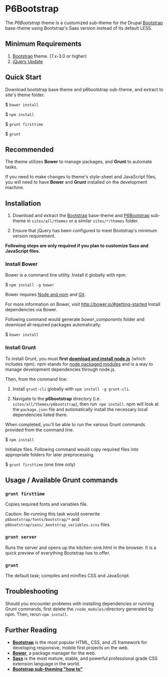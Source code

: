 # P6Bootstrap
The *P6Bootstrap* theme is a customized sub-theme for the Drupal [Bootstrap](https://www.drupal.org/project/bootstrap) base-theme using Bootstrap's Saas version instead of its default LESS.

## Minimum Requirements
1. [Bootstrap](https://www.drupal.org/project/bootstrap) theme. (7.x-3.0 or higher)
2. [jQuery Update](https://drupal.org/project/jquery_update)

## Quick Start
Download bootstrap base theme and p6bootstrap sub-theme, and extract to site's theme folder.

$ `bower install`

$ `npm install`

$ `grunt firsttime`

$ `grunt`

## Recommended
The theme utilizes **Bower** to manage packages, and **Grunt** to automate tasks.

If you need to make changes to theme's style-sheet and JavaScript files, you will need to have **Bower** and **Grunt** installed on the development machine.

## Installation
1. Download and extract the [Bootstrap](https://www.drupal.org/project/bootstrap) base-theme and [P6Bootstrap](https://github.com/gormus/p6bootstrap) sub-theme in `sites/all/themes` or a similar `sites/*/themes` folder.

2. Ensure that jQuery has been configured to meet Bootstrap's minimum version requirement.


**Following steps are only required if you plan to customize Sass and JavaScript files.**

### Install Bower
Bower is a command line utility. Install it globally with npm.

$ `npm install -g bower`

Bower requires [Node and npm](http://nodejs.org/) and [Git](http://git-scm.org/).

For more information on Bower, visit http://bower.io/#getting-started
Install dependencies via Bower.

Following command would generate *bower_components* folder and download all required packages automatically:

$ `bower install`

### Install Grunt
To install Grunt, you must **first [download and install node.js](http://nodejs.org/download/)** (which includes npm). npm stands for [node packaged modules](http://npmjs.org/) and is a way to manage development dependencies through node.js.

Then, from the command line:
1. Install `grunt-cli` globally with `npm install -g grunt-cli`.

2. Navigate to the **p6bootstrap** directory (i.e. `sites/all/themes/p6bootstrap`), then run` npm install`. npm will look at the `package.json` file and automatically install the necessary local dependencies listed there.

When completed, you'll be able to run the various Grunt commands provided from the command line.

$ `npm install`

Initialize files. Following command would copy required files into appropriate folders for later preprocessing.

$ `grunt firsttime` (one time only)

## Usage / Available Grunt commands
### `grunt firsttime`
Copies required fonts and variables file.

Caution: Re-running this task would overwrite `p6bootstrap/fonts/bootstrap/*` and `p6bootstrap/sass/_bootstrap_variables.scss` files.

### `grunt server`
Runs the server and opens up the kitchen-sink.html in the browser. It is a quick preview of everything Bootstrap has to offer.

### `grunt`
The default task; compiles and minifies CSS and JavaScript.

## Troubleshooting
Should you encounter problems with installing dependencies or running Grunt commands, first delete the `/node_modules/`directory generated by npm. Then, rerun `npm install`.

## Further Reading
* **[Bootstrap](http://getbootstrap.com/)** is the most popular HTML, CSS, and JS framework for developing responsive, mobile first projects on the web.
* **[Bower](http://bower.io/)**, a package manager for the web.
* **[Sass](http://sass-lang.com/)** is the most mature, stable, and powerful professional grade CSS extension language in the world.
* **[Bootstrap sub-theming "how to"](http://drupal.org/node/1978010)**
